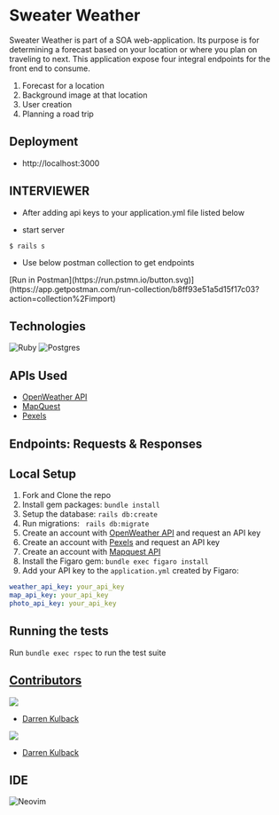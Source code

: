 # Sweater Weather
Sweater Weather is part of a SOA web-application. Its purpose is for determining a forecast based on your
location or where you plan on traveling to next. This application expose four integral endpoints for the front end to consume.
1. Forecast for a location
2. Background image at that location
3. User creation
4. Planning a road trip


## Deployment
* http://localhost:3000

## INTERVIEWER 
* After adding api keys to your application.yml file listed below

* start server 
``` 
$ rails s
``` 
* Use below postman collection to get endpoints
<p> 
[Run in Postman](https://run.pstmn.io/button.svg)](https://app.getpostman.com/run-collection/b8ff93e51a5d15f17c03?action=collection%2Fimport)
</p>

## Technologies
![Ruby](https://img.shields.io/badge/ruby-%23CC342D.svg?style=for-the-badge&logo=ruby&logoColor=white)
![Postgres](https://img.shields.io/badge/postgres-%23316192.svg?style=for-the-badge&logo=postgresql&logoColor=white)


## APIs Used
  - [OpenWeather API](https://openweathermap.org/api)
  - [MapQuest](http://www.mapquestapi.com)
  - [Pexels](https://api.pexels.com)
## Endpoints: Requests & Responses

## Local Setup

1. Fork and Clone the repo
2. Install gem packages: `bundle install`
3. Setup the database: `rails db:create`
4. Run migrations: ` rails db:migrate`
6. Create an account with [OpenWeather API](https://home.openweathermap.org/users/sign_up) and request an API key
7. Create an account with [Pexels](https://www.pexels.com/api/) and request an API key
8. Create an account with [Mapquest API](https://developer.mapquest.com/documentation/open/directions-api/)
9. Install the Figaro gem: `bundle exec figaro install`
10. Add your API key to the `application.yml` created by Figaro:
  ```yml
  weather_api_key: your_api_key 
  map_api_key: your_api_key     
  photo_api_key: your_api_key    
  ```

## Running the tests
Run `bundle exec rspec` to run the test suite

## <ins>Contributors</ins>
<p>
  <img src="https://img.shields.io/badge/LinkedIn-0077B5?style=for-the-badge&logo=linkedin&logoColor=white" />
</p>

- [Darren Kulback](https://www.linkedin.com/in/darren-kulback-9b2394189/)

<p>
  <img src="https://img.shields.io/badge/GitHub-100000?style=for-the-badge&logo=github&logoColor=white" />
</p>

- [Darren Kulback](https://github.com/dkulback)
## IDE
![Neovim](https://img.shields.io/badge/NeoVim-%2357A143.svg?&style=for-the-badge&logo=neovim&logoColor=white)
